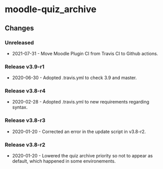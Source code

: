 moodle-quiz_archive
=========================

Changes
-------


### Unreleased

* 2021-07-31 - Move Moodle Plugin CI from Travis CI to Github actions.

### Release v3.9-r1

* 2020-06-30 - Adopted .travis.yml to check 3.9 and master.

### Release v3.8-r4

* 2020-02-28 - Adopted .travis.yml to new requirements regarding syntax.

### Release v3.8-r3

* 2020-01-20 - Corrected an error in the update script in v3.8-r2.

### Release v3.8-r2

* 2020-01-20 - Lowered the quiz archive priority so not to appear as default, which happened in some environements.
